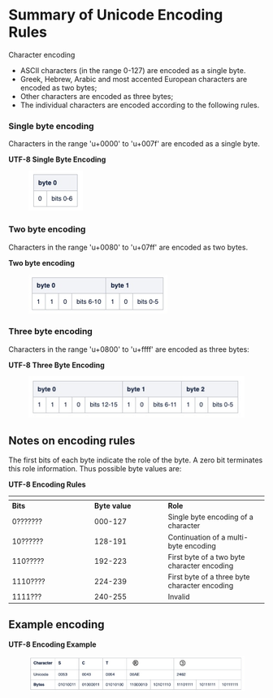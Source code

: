 # Summary of Unicode Encoding Rules

Character encoding

* ASCII characters (in the range 0-127) are encoded as a single byte.
* Greek, Hebrew, Arabic and most accented European characters are encoded as two bytes;
* Other characters are encoded as three bytes;
* The individual characters are encoded according to the following rules.

### Single byte encoding

Characters in the range 'u+0000' to 'u+007f' are encoded as a single byte.

**UTF-8 Single Byte Encoding**

<div align="left"><figure><img src="../../.gitbook/assets/Image 12-08-2025 at 10.40.jpg" alt=""><figcaption></figcaption></figure></div>

### Two byte encoding

Characters in the range 'u+0080' to 'u+07ff' are encoded as two bytes.

**Two byte encoding**

<div align="left"><figure><img src="../../.gitbook/assets/Image 12-08-2025 at 10.42.jpg" alt=""><figcaption></figcaption></figure></div>

### Three byte encoding

Characters in the range 'u+0800' to 'u+ffff' are encoded as three bytes:

**UTF-8 Three Byte Encoding**

<div align="left"><figure><img src="../../.gitbook/assets/Image 12-08-2025 at 10.43.jpg" alt=""><figcaption></figcaption></figure></div>

## Notes on encoding rules

The first bits of each byte indicate the role of the byte. A zero bit terminates this role information. Thus possible byte values are:

**UTF-8 Encoding Rules**

<table data-header-hidden><thead><tr><th width="148.08856201171875"></th><th width="130.87933349609375"></th><th></th></tr></thead><tbody><tr><td><strong>Bits</strong></td><td><strong>Byte value</strong></td><td><strong>Role</strong></td></tr><tr><td>0???????</td><td>000-127</td><td>Single byte encoding of a character</td></tr><tr><td>10??????</td><td>128-191</td><td>Continuation of a multi-byte encoding</td></tr><tr><td>110?????</td><td>192-223</td><td>First byte of a two byte character encoding</td></tr><tr><td>1110????</td><td>224-239</td><td>First byte of a three byte character encoding</td></tr><tr><td>1111???</td><td>240-255</td><td>Invalid</td></tr></tbody></table>

## Example encoding

**UTF-8 Encoding Example**

<div align="left"><figure><img src="../../.gitbook/assets/Image 12-08-2025 at 10.47.jpeg" alt=""><figcaption></figcaption></figure></div>
